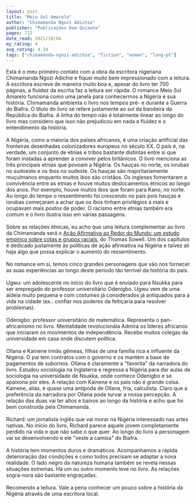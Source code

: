 ```yaml
---
layout: post
title: "Meio Sol Amarelo"
author: "Chimamanda Ngozi Adichie"
publisher: "Publicações Dom Quixote"
pages: 712
date_read: 2021/10/04
my_rating: 4
avg_rating: 4.34
tags: ["chimamanda-ngozi-adichie", "fiction", "woman", "lang-pt"]
---
```


Esta é o meu primeiro contato com a obra da escritora nigeriana Chimamanda Ngozi Adichie e fiquei muito bem impressionado com a leitura. A escritora escreve de maneira muito boa e, apesar do livro ter 700 páginas, a fluidez da escrita faz a leitura ser rápida. O romance Meio Sol Amarelo funciona como uma janela para conhecermos a Nigéria e sua história. Chimamanda ambienta o livro nos tempos pré- e durante a Guerra do Biafra. O título do livro se refere justamente ao sol da bandeira da República do Biafra. A linha do tempo não é totalmente linear ao longo do livro mas considero que isso não prejudicou em nada a fluidez e o entendimento da história.<br/><br/>A Nigéria, como a maioria dos países africanos, é uma criação artificial das fronteiras desenhadas colonizadores europeus no século XX. O país é, na verdade, um conjunto de etnias e tribos bastante distintas entre si que foram instadas a aprender a conviver pelos britânicos. O livro menciona as três principais etnias que povoam a Nigéria. Os hauças no norte, os iorubas no sudoeste e os ibos no sudeste. Os hauças são majoritariamente muçulmanos enquanto muitos ibos são cristãos. Os ingleses fomentaram a convivência entre as etnias e houve muitos deslocamentos étnicos ao longo dos anos. Por exemplo, houve muitos ibos que foram para Kano, no norte. Ao longo do tempo o ressentimento foi crescendo no país pois hauças e iorubas começaram a achar que os ibos tinham privilégios a mais e ocupavam mais postos de poder. O racismo entre etnias também era comum e o livro ilustra isso em várias passagens. <br/><br/>Sobre as relações étnicas, eu acho que uma leitura complementar ao livro da Chimamanda será o <a href="https://www.goodreads.com/book/show/36384004-a-o-afirmativa-ao-redor-do-mundo"> Ação Afirmativa ao Redor do Mundo: um estudo empírico sobre cotas e grupos raciais</a>, do Thomas Sowell. Um dos capítulos é dedicado justamente às políticas de ação afirmativa na Nigéria e talvez ali haja algo que possa explicar o aumento do ressentimento.<br/><br/>No romance em si, temos cinco grandes personagens que  vão nos fornecer as suas experiências ao longo deste período tão terrível da história do país. <br/><br/>Ugwu: um adolescente no início do livro que é enviado para Nsukka para ser empregado do professor universitário Odenigbo. Ugwu vem de uma aldeia muito pequena e com costumes já considerados já antiquados para a vida na cidade (ex.: confiar nos poderes da feitiçaria para resolver problemas). <br/><br/>Odenigbo: professor universitário de matemática. Representa o pan-africanismo no livro. Mentalidade revolucionáia Admira os líderes africanos que iniciaram os movimentos de independência. Recebe muitos colegas da universidade em casa onde discutem política.<br/><br/>Ollana e Kainene  irmãs gêmeas, filhas de uma família rica e influente da Nigéria. O pai tem contratos com o governo e os mantém a base de pagamentos de subornos. Ollana é claramente a "favorita" da narradora do livro. Estudou sociologia na Inglaterra e regressa a Nigéria para dar aulas de sociologia na universidade de Nsukka, onde conhece Odenigbo e se apaixona por eles. A relação com Kainene e os pais não é grande coisa. Kainene, aliás, é quase uma antípoda de Ollana, fria, calculista. Claro que a preferência da narradora por Ollana pode turvar a nossa percepção. A relação das duas vai ter altos e baixos ao longo da história e acho que foi bem construída pela Chimamanda.<br/><br/>Richard: um jornalista inglês que vai morar na Nigéria interessado nas artes nativas. No início do livro, Richard parece aquele jovem completamente perdido na vida e que não sabe o que quer. Ao longo do livro a personagem vai se desenvolvendo e ele "veste a camisa" do Biafra.<br/><br/>A história tem momentos duros e dramáticos. Acompanhamos a rápida deterioração das condições e como todos precisam se adaptar a nova realidade. O lado negro da natureza humana também se revela nessas situações extremas. Há um ou outro momento leve no livro. As relações sogra-nora são bastante engraçadas.<br/><br/>Recomendo a leitura. Vale a pena conhecer um pouco sobre a história da Nigéria através de uma escritora local.

